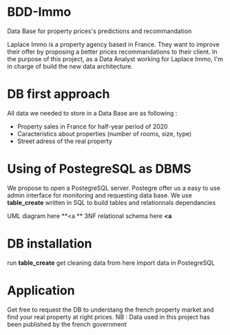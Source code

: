 # BDD-Immo
Data Base for property prices's predictions and recommandation

Laplace Immo is a property agency based in France. They want to improve their offer by proposing a better prices recommandations to their client. 
In the purpose of this project, as a Data Analyst working for Laplace Immo, I'm in charge of build the new data architecture. 

# DB first approach

All data we needed to store in a Data Base are as following : 

* Property sales in France for half-year period of 2020
* Caracteristics about properties (number of rooms, size, type)
* Street adress of the real property

# Using of PostegreSQL as DBMS

We propose to open a PostegreSQL server. Postegre offer us a easy to use admin interface for monitoring and requesting data base. 
We use **table_create** written in SQL to build tables and relationnals dependancies

UML diagram here **<a ** 
3NF relational schema here **<a**

# DB installation

run **table_create** 
get cleaning data from here
import data in PostegreSQL

# Application

Get free to request the DB to understang the french property market and find your real property at right prices.
NB : Data used in this project has been published by the french government 
